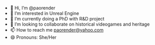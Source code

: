 - 👋 Hi, I’m @paorender
- 👀 I’m interested in Unreal Engine
- 🌱 I’m currently doing a PhD with R&D project
- 💞️ I’m looking to collaborate on historical videogames and heritage
- 📫 How to reach me paorender@yahoo.com
- 😄 Pronouns: She/Her
  

<!---
paorender/paorender is a ✨ special ✨ repository because its `README.md` (this file) appears on your GitHub profile.
You can click the Preview link to take a look at your changes.
--->
